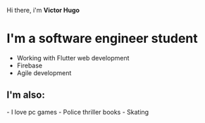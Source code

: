 Hi there, i'm **Victor Hugo**
<h1 align="start"> I'm a software engineer student </h1>

 - Working with Flutter web development
 - Firebase
 - Agile development

<h2> I'm also:</h2>
 - I love pc games
 - Police thriller books
 - Skating
